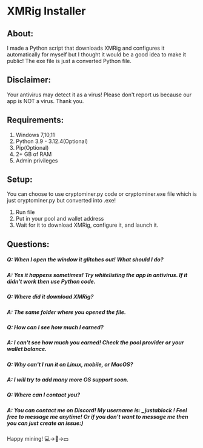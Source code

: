 # XMRig Installer
## About:
I made a Python script that downloads XMRig and configures it automatically for myself but I thought it would be a good idea to make it public!
The exe file is just a converted Python file.

## Disclaimer:
Your antivirus may detect it as a virus! Please don't report us because our app is NOT a virus. Thank you.

## Requirements:
1. Windows 7,10,11
2. Python 3.9 - 3.12.4(Optional)
3. Pip(Optional)
4. 2+ GB of RAM
5. Admin privileges
## Setup:
You can choose to use cryptominer.py code or cryptominer.exe file which is just cryptominer.py but converted into .exe!
1. Run file
2. Put in your pool and wallet address
3. Wait for it to download XMRig, configure it, and launch it.
## Questions:
##### Q: When I open the window it glitches out! What should I do?
##### A: Yes it happens sometimes! Try whitelisting the app in antivirus. If it didn't work then use Python code.
##### Q: Where did it download XMRig?
##### A: The same folder where you opened the file.
##### Q: How can I see how much I earned?
##### A: I can't see how much you earned! Check the pool provider or your wallet balance.
##### Q: Why can't I run it on Linux, mobile, or MacOS?
##### A: I will try to add many more OS support soon.
##### Q: Where can I contact you?
##### A: You can contact me on Discord! My username is: _justablock ! Feel free to message me anytime! Or if you don't want to message me then you can just create an issue:)

Happy mining! 💻->🛜->💵
